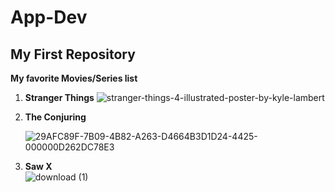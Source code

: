 # App-Dev

## My First Repository

**My favorite Movies/Series list**

1. **Stranger Things**
   ![stranger-things-4-illustrated-poster-by-kyle-lambert](https://github.com/Japhet04/app-dev/assets/151796121/94eff0c5-4bfd-49a1-b40a-b0e0dbb0a3f3)


   
3. **The Conjuring**
   
   ![29AFC89F-7B09-4B82-A263-D4664B3D1D24-4425-000000D262DC78E3](https://github.com/Japhet04/app-dev/assets/151796121/ee14443c-cea7-4a2f-b406-cb118de02303)

   
5. **Saw X**  
   ![download (1)](https://github.com/Japhet04/app-dev/assets/151796121/a83f14d1-a73e-41ea-84e8-1e1d359a1887)

   


   
   
